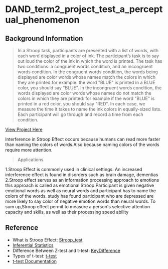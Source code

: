 # DAND_term2_project_test_a_perceptual_phenomenon


## Background Information

> In a Stroop task, participants are presented with a list of words, with each word displayed in a color of ink. The participant’s task is to say out loud the color of the ink in which the word is printed. The task has two conditions: a congruent words condition, and an incongruent words condition. In the congruent words condition, the words being displayed are color words whose names match the colors in which they are printed.for example: the word "BLUE" is printed in a BLUE color, you should say "BLUE". In the incongruent words condition, the words displayed are color words whose names do not match the colors in which they are printed: for example if the word "BLUE" is printed in a red color, you should say "RED". In each case, we measure the time it takes to name the ink colors in equally-sized lists. Each participant will go through and record a time from each condition.

[View Project Here](https://github.com/pooja2512/DAND_term2_project_test_a_perceptual_effect/blob/master/Test%20a%20Perceptual%20Phenomenon.ipynb)

Interference in Stroop Effect occurs because humans can read more faster than naming the colors of words.Also because naming colors of the words require more attention.

> Applications

1.Stroop Effect is commonly used in clinical settings. An increased interference effect is found in disorders such as brain damage, dementias
2.Stroop effect serves as an information processing approach to emotions this approach is called as emotional Stroop.Participant is given negative emotional words as well as neural words and participant has to name the colors of the words. study has found participant who are depressed are more likely to say color of negative emotion words than neural words.
To sum up,Stroop effect permit to measure a person's selective attention capacity and skills, as well as their processing speed ability


## Reference
* What is Stroop Effect:   [Stroop_test](https://en.wikipedia.org/wiki/Stroop_effect)
* [Inferential Statistics](https://classroom.udacity.com/courses/ud201)
* Difference Between Z-test and t-test:  [KeyDifference](https://keydifferences.com/difference-between-t-test-and-z-test.html)
* Types of t-test: [t-test](https://support.minitab.com/en-us/minitab-express/1/help-and-how-to/basic-statistics/inference/supporting-topics/tests-of-means/types-of-t-tests/)
* [t-test Documentation](https://docs.scipy.org/doc/scipy-0.14.0/reference/generated/scipy.stats.ttest_rel.html)
